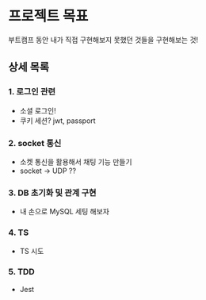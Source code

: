# 프로젝트 목표

부트캠프 동안 내가 직접 구현해보지 못했던 것들을 구현해보는 것!

## 상세 목록

### 1. 로그인 관련

- 소셜 로그인! 
- 쿠키 세션? jwt, passport

### 2. socket 통신

- 소켓 통신을 활용해서 채팅 기능 만들기
- socket -> UDP ??

### 3. DB 초기화 및 관계 구현

- 내 손으로 MySQL 세팅 해보자

### 4. TS

- TS 시도

### 5. TDD

- Jest